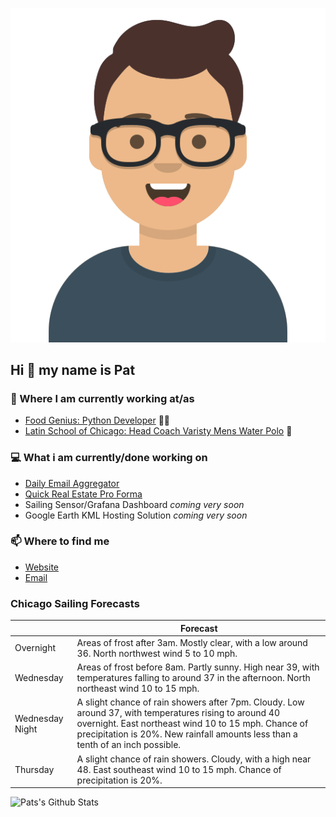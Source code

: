 [![Social banner for p-j-falconer](https://raw.githubusercontent.com/P-J-FALCONER/P-J-FALCONER/master/assets/avataaars.svg)](https://patfalconer.com/)
## Hi :wave: my name is Pat

### 💼 Where I am currently working at/as
- [Food Genius: Python Developer](https://getfoodgenius.com/) 🍔🐍
- [Latin School of Chicago: Head Coach Varisty Mens Water Polo](https://www.latinschool.org/) 🤽


### 💻 What i am currently/done working on
 - [Daily Email Aggregator](https://github.com/P-J-FALCONER/dott_daily_mail)
 - [Quick Real Estate Pro Forma](https://github.com/P-J-FALCONER/henry)
 - Sailing Sensor/Grafana Dashboard *coming very soon*
 - Google Earth KML Hosting Solution *coming very soon*

### 📫 Where to find me
 - [Website](https://patfalconer.com/)
 - [Email](mailto:patrick.j.falconer@gmail.com)


### Chicago Sailing Forecasts
|   | Forecast  |
|---|---|
| Overnight | Areas of frost after 3am. Mostly clear, with a low around 36. North northwest wind 5 to 10 mph. |
| Wednesday | Areas of frost before 8am. Partly sunny. High near 39, with temperatures falling to around 37 in the afternoon. North northeast wind 10 to 15 mph. |
| Wednesday Night | A slight chance of rain showers after 7pm. Cloudy. Low around 37, with temperatures rising to around 40 overnight. East northeast wind 10 to 15 mph. Chance of precipitation is 20%. New rainfall amounts less than a tenth of an inch possible. |
| Thursday | A slight chance of rain showers. Cloudy, with a high near 48. East southeast wind 10 to 15 mph. Chance of precipitation is 20%. |

![Pats's Github Stats](https://github-readme-stats.vercel.app/api?username=p-j-falconer&show_icons=true&theme=radical)
